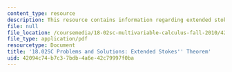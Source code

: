 ```yaml
---
content_type: resource
description: This resource contains information regarding extended stokes' theorem.
file: null
file_location: /coursemedia/18-02sc-multivariable-calculus-fall-2010/42094c74b7c37bdb4a6e42c79997f0ba_MIT18_02SC_we_93_comb.pdf
file_type: application/pdf
resourcetype: Document
title: '18.02SC Problems and Solutions: Extended Stokes'' Theorem'
uid: 42094c74-b7c3-7bdb-4a6e-42c79997f0ba
---
```

